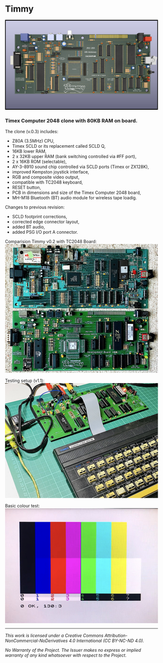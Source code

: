 # Timmy

![Timmy](/Docs/TC2048_PCB_03.png)

### Timex Computer 2048 clone with 80KB RAM on board.

The clone (v.0.3) includes:

* Z80A (3.5MHz) CPU,
* Timex SCLD or its replacement called SCLD Q,
* 16KB lower RAM,
* 2 x 32KB upper RAM (bank switching controlled via #FF port),
* 2 x 16KB ROM (selectable),
* AY-3-8910 sound chip controlled via SCLD ports (Timex or ZX128K),
* improved Kempston joystick interface,
* RGB and composite video output,
* compatible with TC2048 keyboard,
* RESET button,
* PCB in dimensions and size of the Timex Computer 2048 board,
* MH-M18 Bluetooth (BT) audio module for wireless tape loadig.

Changes to previous revision:
* SCLD footprint corrections,
* corrected edge connector layout,
* added BT audio,
* added PSG I/O port A connector.

Comparision Timmy v0.2 with TC2048 Board:
![TC2048vsTimmy](/Docs/Timmyv0.2.jpg)

Testing setup (v1.1):
![Testbench](/Docs/SCLDv3_02.jpeg)

Basic colour test:
[![Testing Timmy](/Docs/Timmy_RGB_01.jpg)](https://youtu.be/dC0ZgcBu8rQ "Testing Timmy")

--------------------------------------------------------------------------------

*This work is licensed under a Creative Commons Attribution-NonCommercial-NoDerivatives 4.0 International (CC BY-NC-ND 4.0).*

*No Warranty of the Project. The Issuer makes no express or implied warranty of any kind whatsoever with respect to the Project.*

